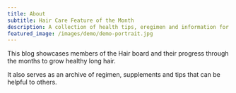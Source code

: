 ```yaml
---
title: About 
subtitle: Hair Care Feature of the Month
description: A collection of health tips, eregimen and information for healthy long hair
featured_image: /images/demo/demo-portrait.jpg
---
```


This blog showcases members of the Hair board and their progress through the months to grow healthy long hair.

It also serves as an archive of regimen, supplements and tips that can be helpful to others.

